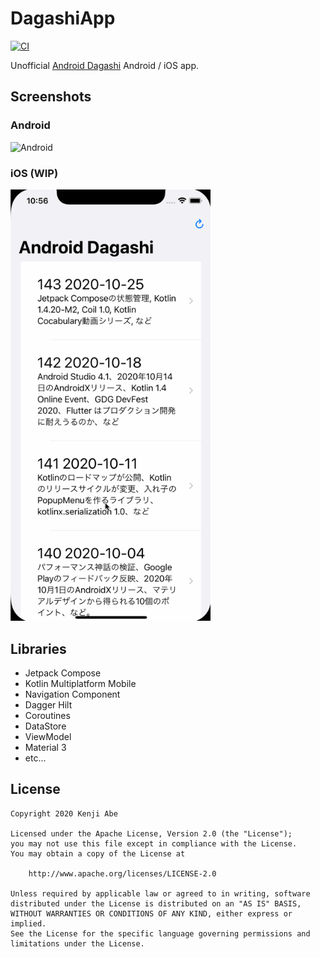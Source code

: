DagashiApp
===

[![CI](https://github.com/STAR-ZERO/DagashiApp/actions/workflows/ci.yml/badge.svg)](https://github.com/STAR-ZERO/DagashiApp/actions/workflows/ci.yml)

Unofficial [Android Dagashi](https://androiddagashi.github.io/) Android / iOS app.

## Screenshots

### Android

<img src="screenshots/Android.gif" alt="Android" width="320" />

### iOS (WIP)

<img src="screenshots/iOS.gif" alt="iOS" width="320" />

## Libraries

- Jetpack Compose
- Kotlin Multiplatform Mobile
- Navigation Component
- Dagger Hilt
- Coroutines
- DataStore
- ViewModel
- Material 3
- etc...

## License

```
Copyright 2020 Kenji Abe

Licensed under the Apache License, Version 2.0 (the "License");
you may not use this file except in compliance with the License.
You may obtain a copy of the License at

    http://www.apache.org/licenses/LICENSE-2.0

Unless required by applicable law or agreed to in writing, software
distributed under the License is distributed on an "AS IS" BASIS,
WITHOUT WARRANTIES OR CONDITIONS OF ANY KIND, either express or implied.
See the License for the specific language governing permissions and
limitations under the License.
```
